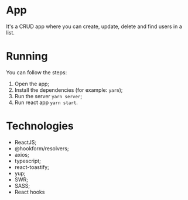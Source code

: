 # App

It's a CRUD app where you can create, update, delete and find users in a list.

# Running

You can follow the steps:

1. Open the app;
2. Install the dependencies (for example: `yarn`);
3. Run the server `yarn server`;
4. Run react app `yarn start`.

# Technologies

- ReactJS;
- @hookform/resolvers;
- axios;
- typescript;
- react-toastify;
- yup;
- SWR;
- SASS;
- React hooks
